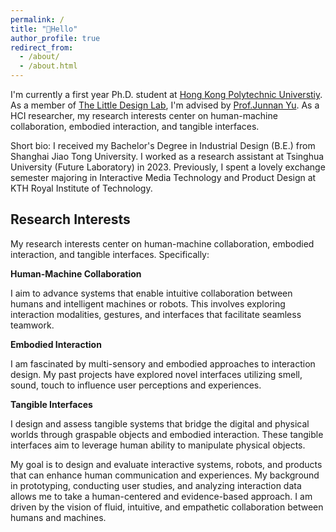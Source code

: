 ```yaml
---
permalink: /
title: "👋Hello"
author_profile: true
redirect_from: 
  - /about/
  - /about.html
---
```


I'm currently a first year Ph.D. student at [Hong Kong Polytechnic Universtiy](https://www.polyu.edu.hk/). As a member of [The Little Design Lab](https://www.littledesign.org/), I'm advised by [Prof.Junnan Yu](http://www.junnanyu.com/). As a HCI researcher, my research interests center on human-machine collaboration, embodied interaction, and tangible interfaces.

Short bio: I received my Bachelor's Degree in Industrial Design (B.E.) from Shanghai Jiao Tong University. I worked as a research assistant at Tsinghua University (Future Laboratory) in 2023. Previously, I spent a lovely exchange semester majoring in Interactive Media Technology and Product Design at KTH Royal Institute of Technology. 

## Research Interests

My research interests center on human-machine collaboration, embodied interaction, and tangible interfaces. Specifically:

**Human-Machine Collaboration**

I aim to advance systems that enable intuitive collaboration between humans and intelligent machines or robots. This involves exploring interaction modalities, gestures, and interfaces that facilitate seamless teamwork.

**Embodied Interaction**

I am fascinated by multi-sensory and embodied approaches to interaction design. My past projects have explored novel interfaces utilizing smell, sound, touch to influence user perceptions and experiences.

**Tangible Interfaces**

I design and assess tangible systems that bridge the digital and physical worlds through graspable objects and embodied interaction. These tangible interfaces aim to leverage human ability to manipulate physical objects.

My goal is to design and evaluate interactive systems, robots, and products that can enhance human communication and experiences. My background in prototyping, conducting user studies, and analyzing interaction data allows me to take a human-centered and evidence-based approach. I am driven by the vision of fluid, intuitive, and empathetic collaboration between humans and machines.